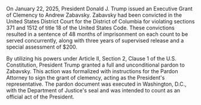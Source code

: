 On January 22, 2025, President Donald J. Trump issued an Executive Grant of Clemency to Andrew Zabavsky. Zabavsky had been convicted in the United States District Court for the District of Columbia for violating sections 371 and 1512 of title 18 of the United States Code. These convictions resulted in a sentence of 48 months of imprisonment on each count to be served concurrently, along with three years of supervised release and a special assessment of $200.

By utilizing his powers under Article II, Section 2, Clause 1 of the U.S. Constitution, President Trump granted a full and unconditional pardon to Zabavsky. This action was formalized with instructions for the Pardon Attorney to sign the grant of clemency, acting as the President's representative. The pardon document was executed in Washington, D.C., with the Department of Justice's seal and was intended to count as an official act of the President.
